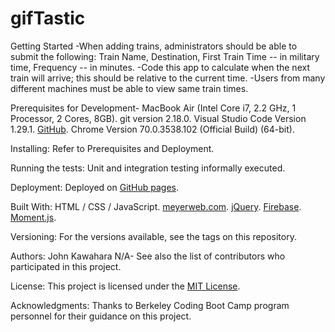 # gifTastic

Getting Started
-When adding trains, administrators should be able to submit the following: Train Name, Destination, First Train Time -- in military time, Frequency -- in minutes.
-Code this app to calculate when the next train will arrive; this should be relative to the current time.
-Users from many different machines must be able to view same train times.

Prerequisites for Development-
MacBook Air (Intel Core i7, 2.2 GHz, 1 Processor, 2 Cores, 8GB).
git version 2.18.0.
Visual Studio Code Version 1.29.1.
[GitHub](https://github.com/jkawahara/firebase).
Chrome Version 70.0.3538.102 (Official Build) (64-bit).

Installing:
Refer to Prerequisites and Deployment.

Running the tests:
Unit and integration testing informally executed.

Deployment:
Deployed on [GitHub pages](https://jkawahara.github.io/firebase/).

Built With:
HTML / CSS / JavaScript.
[meyerweb.com](https://meyerweb.com/eric/tools/css/reset/reset.css).
[jQuery](https://cdnjs.cloudflare.com/ajax/libs/jquery/3.2.1/jquery.min.js).
[Firebase](https://www.gstatic.com/firebasejs/5.5.8/firebase.js).
[Moment.js](https://cdn.jsdelivr.net/momentjs/2.12.0/moment.min.js).

Versioning:
For the versions available, see the tags on this repository.

Authors:
John Kawahara
N/A- See also the list of contributors who participated in this project.

License:
This project is licensed under the [MIT License](LICENSE).

Acknowledgments:
Thanks to Berkeley Coding Boot Camp program personnel for their guidance on this project.